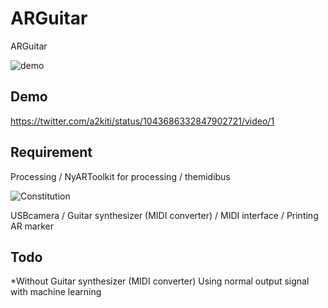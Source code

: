 # ARGuitar
ARGuitar

![demo](https://user-images.githubusercontent.com/41335502/50539923-c43b5480-0bcb-11e9-82c2-6f154925e4d8.png)

## Demo
https://twitter.com/a2kiti/status/1043686332847902721/video/1

## Requirement
Processing / NyARToolkit for processing / themidibus

![Constitution](https://user-images.githubusercontent.com/41335502/50539996-f600eb00-0bcc-11e9-928d-7a63d589f715.png)

USBcamera / Guitar synthesizer (MIDI converter) / MIDI interface / Printing AR marker

## Todo

*Without Guitar synthesizer (MIDI converter)
 Using normal output signal with machine learning
